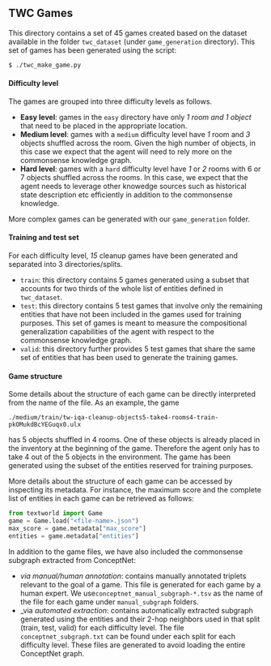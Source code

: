 ## TWC Games

This directory contains a set of 45 games created based on the dataset available in the folder ```twc_dataset``` (under ```game_generation``` directory).
This set of games has been generated using the script:
```bash
$ ./twc_make_game.py
```

#### Difficulty level
The games are grouped into three difficulty levels as follows.

* **Easy level**: games in the ```easy``` directory have only *1 room and 1 object* that need to be placed in
the appropriate location.
* **Medium level**: games with a ```medium``` difficulty level have _1_ room and _3_ objects shuffled across the room. Given the high number of objects,
    in this case we expect that the agent will need to rely more on the commonsense knowledge graph.
* **Hard level**: games with a ```hard``` difficulty level have _1_ or _2_ rooms with 6 or 7 objects shuffled across the rooms. In this case, we expect that the agent needs to leverage other knowedge sources such as historical state description etc efficiently in addition to the commonsense knowledge.
    
More complex games can be generated with our ```game_generation``` folder.
#### Training and test set
For each difficulty level, _15_ cleanup games have been generated and separated into 3 directories/splits.
* ```train```: this directory contains 5 games generated using a subset that accounts
for two thirds of the whole list of entities defined in ```twc_dataset```.
* ```test```: this directory contains 5 test games that involve only the remaining entities that have not been included
in the games used for training purposes. This set of games is meant to measure the compositional generalization
capabilities of the agent with respect to the commonsense knowledge graph.
* ```valid```: this directory further provides 5 test games that share the same set of entities that has been
used to generate the training games.

#### Game structure
Some details about the structure of each game can be directly interpreted from the name of the file.
As an example, the game

```
./medium/train/tw-iqa-cleanup-objects5-take4-rooms4-train-pkOMukdBcYEGuqx0.ulx
```

has 5 objects shuffled in 4 rooms. One of these objects is already placed in the inventory at the beginning of the game.
Therefore the agent only has to take 4 out of the 5 objects in the environment. The game has been generated using the
subset of the entities reserved for training purposes.

More details about the structure of each game can be accessed by inspecting its metadata.
For instance, the maximum score and the complete list of entities in each game can be retrieved as follows:

```python
from textworld import Game
game = Game.load("<file-name>.json")
max_score = game.metadata["max_score"]
entities = game.metadata["entities"]
```

In addition to the game files, we have also included the commonsense subgraph extracted from ConceptNet:
* _via manual/human annotation_: contains manually annotated triplets relevant to the goal of a game. This file is generated for each game by a human expert. 
  We use```conceptnet_manual_subgraph-*.tsv``` as the name of the file for each game under ```manual_subgraph``` folders.
* _via _automated extraction_: contains automatically extracted subgraph generated using the entities and their 2-hop neighbors used in that split (train, test, valid) for each difficulty level.
 The file ```conceptnet_subgraph.txt``` can be found under each split for each difficulty level. These files are generated to avoid loading the entire ConceptNet graph.
